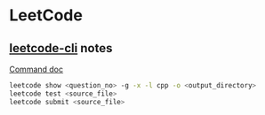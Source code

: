 # LeetCode

## [leetcode-cli](https://github.com/leetcode-tools/leetcode-cli) notes
[Command doc](https://skygragon.github.io/leetcode-cli/commands)
```sh
leetcode show <question_no> -g -x -l cpp -o <output_directory>
leetcode test <source_file>
leetcode submit <source_file>
```